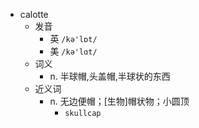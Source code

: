 - calotte
  - 发音
    - 英 `/kə'lɒt/`
    - 美 `/kə'lɑt/`
  - 词义
    - n. 半球帽,头盖帽,半球状的东西
  - 近义词
    - n. 无边便帽；[生物]帽状物；小圆顶
      - `skullcap`
